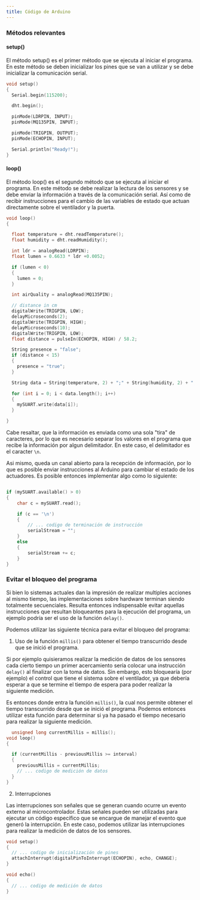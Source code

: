 ```yaml
---
title: Código de Arduino
---
```


### Métodos relevantes

#### setup()

El método setup() es el primer método que se ejecuta al iniciar el programa. En este método se deben inicializar los pines que se van a utilizar y se debe inicializar la comunicación serial.

```cpp
void setup()
{
  Serial.begin(115200);

  dht.begin();

  pinMode(LDRPIN, INPUT);
  pinMode(MQ135PIN, INPUT);

  pinMode(TRIGPIN, OUTPUT);
  pinMode(ECHOPIN, INPUT);

  Serial.println("Ready!");
}
```

#### loop()

El método loop() es el segundo método que se ejecuta al iniciar el programa. En este método se debe realizar la lectura de los sensores y se debe enviar la información a través de la comunicación serial. Así como de recibir instrucciones para el cambio de las variables de estado que actuan directamente sobre el ventilador y la puerta.

```cpp
void loop()
{

  float temperature = dht.readTemperature();
  float humidity = dht.readHumidity();

  int ldr = analogRead(LDRPIN);
  float lumen = 0.6633 * ldr +0.0052;

  if (lumen < 0)
  {
    lumen = 0;
  }

  int airQuality = analogRead(MQ135PIN);

  // distance in cm
  digitalWrite(TRIGPIN, LOW);
  delayMicroseconds(2);
  digitalWrite(TRIGPIN, HIGH);
  delayMicroseconds(10);
  digitalWrite(TRIGPIN, LOW);
  float distance = pulseIn(ECHOPIN, HIGH) / 58.2;

  String presence = "false";
  if (distance < 15)
  {
    presence = "true";
  }

  String data = String(temperature, 2) + ";" + String(humidity, 2) + ";" + String(airQuality) + ";" + String(lumen, 2) + ";" + presence + "\n";

  for (int i = 0; i < data.length(); i++)
  {
    mySUART.write(data[i]);
  }

}
```	

Cabe resaltar, que la información es enviada como una sola "tira" de caracteres, por lo que es necesario separar los valores en el programa que recibe la información por algun delimitador. En este caso, el delimitador es el caracter `\n`.

Asi mismo, queda un canal abierto para la recepción de información, por lo que es posible enviar instrucciones al Arduino para cambiar el estado de los actuadores. Es posible entonces implementar algo como lo siguiente:

```cpp	

if (mySUART.available() > 0)
{
    char c = mySUART.read();

    if (c == '\n')
    {
        // ... codigo de terminación de instrucción
        serialStream = "";
    }
    else
    {
        serialStream += c;
    }
}
```

### Evitar el bloqueo del programa

Si bien lo sistemas actuales dan la impresión de realizar multiples acciones al mismo tiempo, las implementaciones sobre hardware terminan siendo totalmente secuenciales. Resulta entonces indispensable evitar aquellas instrucciones que resultan bloqueantes para la ejecución del programa, un ejemplo podría ser el uso de la función `delay()`.

Podemos utilizar las siguiente técnica para evitar el bloqueo del programa:

1. Uso de la función `millis()` para obtener el tiempo transcurrido desde que se inició el programa.

Si por ejemplo quisieramos realizar la medición de datos de los sensores cada cierto tiempo un primer acercamiento sería colocar una instrucción `delay()` al finalizar con la toma de datos. Sin embargo, esto bloquearía (por ejemplo) el control que tiene el sistema sobre el ventilador, ya que debería esperar a que se termine el tiempo de espera para poder realizar la siguiente medición.

Es entonces donde entra la función `millis()`, la cual nos permite obtener el tiempo transcurrido desde que se inició el programa. Podemos entonces utilizar esta función para determinar si ya ha pasado el tiempo necesario para realizar la siguiente medición.

```cpp
  unsigned long currentMillis = millis();
void loop()
{

  if (currentMillis - previousMillis >= interval)
  {
    previousMillis = currentMillis;
    // ... codigo de medición de datos
  }
}
```

2. Interrupciones

Las interrupciones son señales que se generan cuando ocurre un evento externo al microcontrolador. Estas señales pueden ser utilizadas para ejecutar un código específico que se encargue de manejar el evento que generó la interrupción. En este caso, podemos utilizar las interrupciones para realizar la medición de datos de los sensores.

```cpp
void setup()
{
  // ... codigo de inicialización de pines
  attachInterrupt(digitalPinToInterrupt(ECHOPIN), echo, CHANGE);
}

void echo()
{
  // ... codigo de medición de datos
}
```
